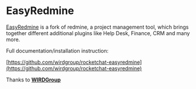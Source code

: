 # EasyRedmine

[EasyRedmine](https://www.easyredmine.com/) is a fork of redmine, a project management tool, which brings together different additional plugins like Help Desk, Finance, CRM and many more.

Full documentation/installation instruction:

[https://github.com/wirdgroup/rocketchat-easyredmine](https://github.com/wirdgroup/rocketchat-easyredmine)

Thanks to [**WIRDGroup**](https://www.wirdgroup.com)
